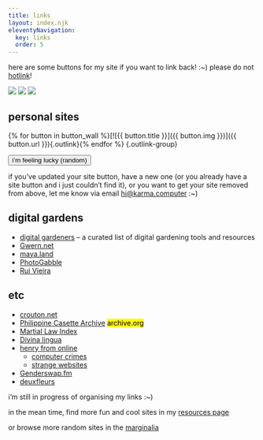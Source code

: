 ```yaml
---
title: links
layout: index.njk
eleventyNavigation:
  key: links
  order: 5
---
```


here are some buttons for my site if you want to link back! :~) please do not [hotlink](https://simple.wikipedia.org/wiki/Hotlinking)!

![](/assets/img/10kph-01.png) ![](/assets/img/10kph-02.png) ![](/assets/img/10kph-03.png) 

## personal sites

{% for button in button_wall %}[![{{ button.title }}]({{ button.img }})]({{ button.url }}){.outlink}{% endfor %} {.outlink-group}

<p></p>

<button class="button" id="randomLink">i’m feeling lucky (random)</button>

if you’ve updated your site button, have a new one (or you already have a site button and i just couldn’t find it), or you want to get your site removed from above, let me know via email [hi@karma.computer](mailto:hi@karma.computer) :~)

## digital gardens

- [digital gardeners](https://github.com/MaggieAppleton/digital-gardeners) – a curated list of digital gardening tools and resources
- [Gwern.net](https://gwern.net/)
- [maya.land](https://maya.land)
- [PhotoGabble](https://photogabble.co.uk/)
- [Rui Vieira](https://ruivieira.dev/)

## etc

- [crouton.net](http://crouton.net/)
- [Philippine Casette Archive](https://web.archive.org/web/20240122201534/https://philippinecassettearchive.com/) <mark>archive\.org</mark>
- [Martial Law Index](https://martiallawindex.com/)
- [Divina lingua](https://divinalingua.it/en)
- [henry from online](https://henry.codes/)
  - [computer crimes](https://crime.computer/)
  - [strange websites](https://strange.website/)
- [Genderswap.fm](https://genderswap.fm/)
- [deuxfleurs](https://deuxfleurs.fr/)

i’m still in progress of organising my links :~)

in the mean time, find more fun and cool sites in my [resources page](/resources)

or browse more random sites in the [marginalia](https://search.marginalia.nu/explore/random)